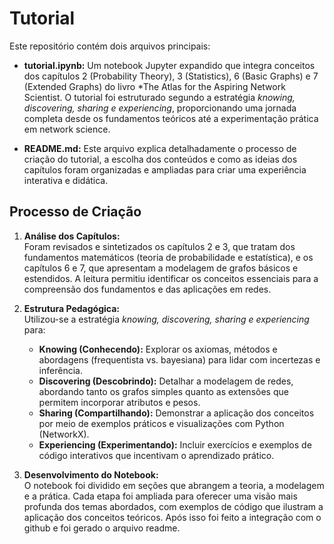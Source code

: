 # Tutorial

Este repositório contém dois arquivos principais:

- **tutorial.ipynb:** Um notebook Jupyter expandido que integra conceitos dos capítulos 2 (Probability Theory), 3 (Statistics), 6 (Basic Graphs) e 7 (Extended Graphs) do livro *The Atlas for the Aspiring Network Scientist. O tutorial foi estruturado segundo a estratégia _knowing, discovering, sharing e experiencing_, proporcionando uma jornada completa desde os fundamentos teóricos até a experimentação prática em network science.
  
- **README.md:** Este arquivo explica detalhadamente o processo de criação do tutorial, a escolha dos conteúdos e como as ideias dos capítulos foram organizadas e ampliadas para criar uma experiência interativa e didática.

## Processo de Criação

1. **Análise dos Capítulos:**  
   Foram revisados e sintetizados os capítulos 2 e 3, que tratam dos fundamentos matemáticos (teoria de probabilidade e estatística), e os capítulos 6 e 7, que apresentam a modelagem de grafos básicos e estendidos. A leitura permitiu identificar os conceitos essenciais para a compreensão dos fundamentos e das aplicações em redes.

2. **Estrutura Pedagógica:**  
   Utilizou-se a estratégia _knowing, discovering, sharing e experiencing_ para:
   - **Knowing (Conhecendo):** Explorar os axiomas, métodos e abordagens (frequentista vs. bayesiana) para lidar com incertezas e inferência.
   - **Discovering (Descobrindo):** Detalhar a modelagem de redes, abordando tanto os grafos simples quanto as extensões que permitem incorporar atributos e pesos.
   - **Sharing (Compartilhando):** Demonstrar a aplicação dos conceitos por meio de exemplos práticos e visualizações com Python (NetworkX).
   - **Experiencing (Experimentando):** Incluir exercícios e exemplos de código interativos que incentivam o aprendizado prático.

3. **Desenvolvimento do Notebook:**  
   O notebook foi dividido em seções que abrangem a teoria, a modelagem e a prática. Cada etapa foi ampliada para oferecer uma visão mais profunda dos temas abordados, com exemplos de código que ilustram a aplicação dos conceitos teóricos. Após isso foi feito a integração com o github e foi gerado o arquivo readme.

